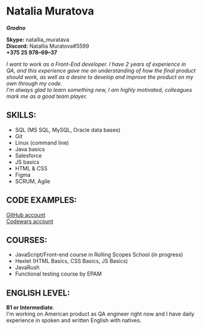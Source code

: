 # **Natalia Muratova**

***Grodno***

**Skype:** natallia_muratava  
**Discord:** Natallia Muratova#5599  
**+375 25 978–69–37**  

*I want to work as a Front-End developer. I have 2 years of experience in QA, and this experience gave me an understanding of how the final product should work, as well as a desire to develop and improve the product on my own through my code.*  
*I'm always glad to learn something new, I am highly motivated, colleagues mark me as a good team player.*

## SKILLS:

- SQL (MS SQL, MySQL, Oracle data bases)
- Git
- Linux (command line)
- Java basics
- Salesforce
- JS basics
- HTML & CSS
- Figma
- SCRUM, Agile


## CODE EXAMPLES:

[GitHub account](https://github.com/Natymur)  
[Codewars account](https://www.codewars.com/users/Natymur)

## COURSES:

* JavaScript/Front-end course in Rolling Scopes School (in progress)
* Hexlet (HTML Basics, CSS Basics, JS Basics)
* JavaRush
* Functional testing course by EPAM

## ENGLISH LEVEL:

**B1 or Intermediate**.  
I'm working on American product as QA engineer right now and I have daily experience in spoken and written English with natives.
